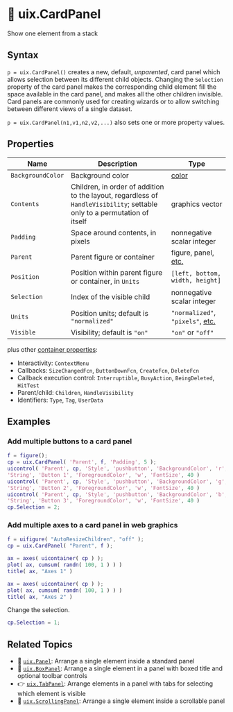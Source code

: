 # :card_index: uix.CardPanel

Show one element from a stack

## Syntax

`p = uix.CardPanel()` creates a new, default, *unparented*, card panel which allows selection between its different child objects. Changing the `Selection` property of the card panel makes the corresponding child element fill the space available in the card panel, and makes all the other children invisible. Card panels are commonly used for creating wizards or to allow switching between different views of a single dataset.

`p = uix.CardPanel(n1,v1,n2,v2,...)` also sets one or more property values.

## Properties

| Name | Description | Type |
| --- | --- | --- |
| `BackgroundColor` | Background color | [color](https://www.mathworks.com/help/matlab/creating_plots/specify-plot-colors.html) |
| `Contents` | Children, in order of addition to the layout, regardless of `HandleVisibility`; settable only to a permutation of itself | graphics vector | 
| `Padding` | Space around contents, in pixels | nonnegative scalar integer
| `Parent` | Parent figure or container | figure, panel, [etc.](https://www.mathworks.com/help/matlab/ref/matlab.ui.container.panel-properties.html#mw_e4809363-1f35-4bc7-89f8-36ed9cccb017) |
| `Position` | Position within parent figure or container, in `Units` | `[left, bottom, width, height]`  |
| `Selection` | Index of the visible child | nonnegative scalar integer |
| `Units` | Position units; default is `"normalized"` | `"normalized"`, `"pixels"`, [etc.](https://www.mathworks.com/help/matlab/ref/matlab.ui.container.panel-properties.html#bub8wap-1_sep_shared-Position) |
| `Visible` | Visibility; default is `"on"` | `"on"` or `"off"` |

plus other [container properties](https://www.mathworks.com/help/matlab/ref/matlab.ui.container.panel-properties.html):
* Interactivity: `ContextMenu`
* Callbacks: `SizeChangedFcn`, `ButtonDownFcn`, `CreateFcn`, `DeleteFcn`
* Callback execution control: `Interruptible`, `BusyAction`, `BeingDeleted`, `HitTest`
* Parent/child: `Children`, `HandleVisibility`
* Identifiers: `Type`, `Tag`, `UserData`

## Examples

### Add multiple buttons to a card panel

```matlab
f = figure();
cp = uix.CardPanel( 'Parent', f, 'Padding', 5 );
uicontrol( 'Parent', cp, 'Style', 'pushbutton', 'BackgroundColor', 'r', ...
'String', 'Button 1', 'ForegroundColor', 'w', 'FontSize', 40 )
uicontrol( 'Parent', cp, 'Style', 'pushbutton', 'BackgroundColor', 'g', ...
'String', 'Button 2', 'ForegroundColor', 'w', 'FontSize', 40 )
uicontrol( 'Parent', cp, 'Style', 'pushbutton', 'BackgroundColor', 'b', ...
'String', 'Button 3', 'ForegroundColor', 'w', 'FontSize', 40 )
cp.Selection = 2;
```

### Add multiple axes to a card panel in web graphics

```matlab
f = uifigure( "AutoResizeChildren", "off" );
cp = uix.CardPanel( "Parent", f );

ax = axes( uicontainer( cp ) );
plot( ax, cumsum( randn( 100, 1 ) ) )
title( ax, "Axes 1" )

ax = axes( uicontainer( cp ) );
plot( ax, cumsum( randn( 100, 1 ) ) )
title( ax, "Axes 2" )
```
Change the selection.
```matlab
cp.Selection = 1;
```

## Related Topics

* :page_facing_up: [`uix.Panel`](uixPanel.md): Arrange a single element inside a standard panel
* :black_square_button: [`uix.BoxPanel`](uixBoxPanel.md): Arrange a single element in a panel with boxed title and optional toolbar controls
* :point_right: [`uix.TabPanel`](uixTabPanel.md): Arrange elements in a panel with tabs for selecting which element is visible
* :scroll: [`uix.ScrollingPanel`](uixScrollingPanel.md): Arrange a single element inside a scrollable panel